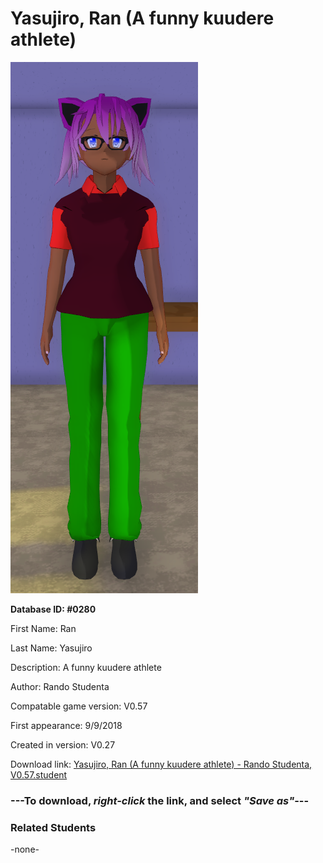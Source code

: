 # Yasujiro, Ran (A funny kuudere athlete)

<img src="../../Files/Images/Yasujiro, Ran (A funny kuudere athlete).png" title="Yasujiro, Ran (A funny kuudere athlete) - Rando Studenta, V0.57">

**Database ID: #0280**

First Name: Ran

Last Name: Yasujiro

Description: A funny kuudere athlete

Author: Rando Studenta

Compatable game version: V0.57

First appearance: 9/9/2018

Created in version: V0.27

Download link: <a href="https://raw.githubusercontent.com/Arbiter1223/Daigaku-Gurashi-Custom-Students/master/Files/Student%20Files/Yasujiro%2C%20Ran%20(A%20funny%20kuudere%20athlete)%20-%20Rando%20Studenta%2C%20V0.57.student">Yasujiro, Ran (A funny kuudere athlete) - Rando Studenta, V0.57.student</a>

### ---**To download, _right-click_ the link, and select _"Save as"_**---

### Related Students

-none-
